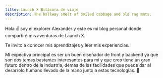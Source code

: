```yaml
---
title: Launch X Bitácora de viaje
description: The hallway smelt of boiled cabbage and old rag mats.
---
```


Hola ✌️  soy el explorer Alexander y este es mi blog personal donde compartiré mis aventuras de Launch X.

Te invito a conocer mis aprendizajes y leer mis experiencias.

Mi expectiva principal es ser un buen diseñador de front y backend ya que son dos temas bastantes interesantes para mi y que creo tiene un gran futuro dentro de la industria, demas de las facilidades que puede dar al desarrolo humano llevado de la mano junto a estas tecnologias.
🚀

